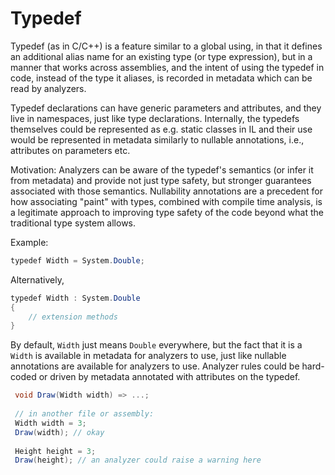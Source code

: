# Typedef

Typedef (as in C/C++) is a feature similar to a global using, in that it defines an additional alias name for an existing type (or type expression), but in a manner that works across assemblies, and the intent of using the typedef in code, instead of the type it aliases, is recorded in metadata which can be read by analyzers. 

Typedef declarations can have generic parameters and attributes, and they live in namespaces, just like type declarations. Internally, the typedefs themselves could be represented as e.g. static classes in IL and their use would be represented in metadata similarly to nullable annotations, i.e., attributes on parameters etc.

Motivation: Analyzers can be aware of the typedef's semantics (or infer it from metadata) and provide not just type safety, but stronger guarantees associated with those semantics. Nullability annotations are a precedent for how associating "paint" with types, combined with compile time analysis, is a legitimate approach to improving type safety of the code beyond what the traditional type system allows.

Example:

```csharp
typedef Width = System.Double;
```

Alternatively, 

```csharp
typedef Width : System.Double
{
    // extension methods
}
```

By default, `Width` just means `Double` everywhere, but the fact that it is a `Width` is available in metadata for analyzers to use, just like nullable annotations are available for analyzers to use. Analyzer rules could be hard-coded or driven by metadata annotated with attributes on the typedef.   

```csharp
 void Draw(Width width) => ...;
  
 // in another file or assembly:
 Width width = 3;
 Draw(width); // okay
  
 Height height = 3;
 Draw(height); // an analyzer could raise a warning here
```
